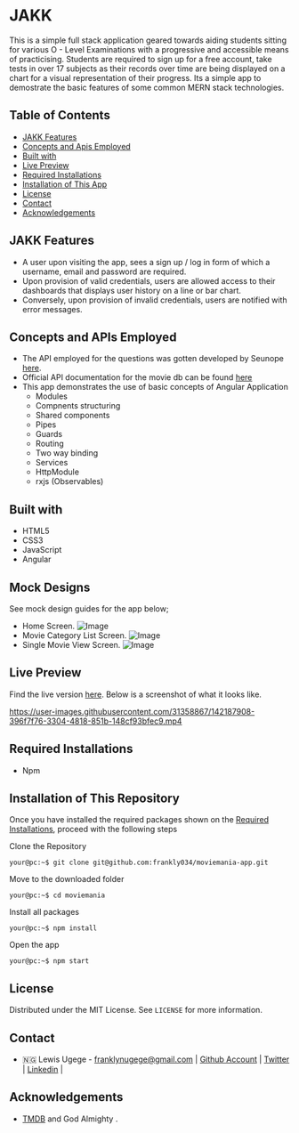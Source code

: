 # JAKK

This is a simple full stack application geared towards aiding students sitting for various O - Level Examinations with a progressive and accessible means of practicising. Students are required to sign up for a free account, take tests in over 17 subjects as their records over time are being displayed on a chart for a visual representation of their progress. Its a simple app to demostrate the basic features of some common MERN stack technologies.
## Table of Contents

- [JAKK Features](#movie-features)
- [Concepts and Apis Employed](#concepts-and-apis-employed)
- [Built with](#built-with)
- [Live Preview](#live-preview)
- [Required Installations](#required-installations)
- [Installation of This App](#instalation)
- [License](#license)
- [Contact](#contact)
- [Acknowledgements](#acknowledgements)

<!-- JAKK features -->

## JAKK Features

- A user upon visiting the app, sees a sign up / log in form of which a username, email and password are required.
- Upon provision of valid credentials, users are allowed access to their dashboards that displays user history on a line or bar chart.
- Conversely, upon provision of invalid credentials, users are notified with error messages.

<!-- concepts and apis employed -->

## Concepts and APIs Employed

- The API employed for the questions was gotten developed by Seunope [here]([https://github.com/Seunope]).
- Official API documentation for the movie db can be found [here](https://developers.themoviedb.org/3)
- This app demonstrates the use of basic concepts of Angular Application 
  - Modules
  - Compnents structuring 
  - Shared components
  - Pipes
  - Guards
  - Routing
  - Two way binding 
  - Services 
  - HttpModule
  - rxjs (Observables)

<!-- BUILT wITH -->

## Built with

- HTML5
- CSS3
- JavaScript
- Angular

<!-- MOCK DESIGNS -->

## Mock Designs

See mock design guides for the app below;

- Home Screen.
![Image](/src/assets/mocks/home-screen.png)
- Movie Category List Screen.
![Image](/src/assets/mocks/category-screen.png)
- Single Movie View Screen.
![Image](/src/assets/mocks/single-view-screen.png)

<!-- LIVE PREVIEW -->

## Live Preview

Find the live version [here](https://moviemania-app.netlify.app/).
Below is a screenshot of what it looks like.

https://user-images.githubusercontent.com/31358867/142187908-396f7f76-3304-4818-851b-148cf93bfec9.mp4


<!-- REQUIRED INSTALLATION -->

## Required Installations

- Npm

<!-- INSTALLATION -->

## Installation of This Repository

Once you have installed the required packages shown on the [Required Installations](#required-installations), proceed with the following steps

Clone the Repository

```Shell
your@pc:~$ git clone git@github.com:frankly034/moviemania-app.git
```

Move to the downloaded folder

```Shell
your@pc:~$ cd moviemania
```

Install all packages

```Shell
your@pc:~$ npm install
```

Open the app

```Shell
your@pc:~$ npm start
```

## License

Distributed under the MIT License. See `LICENSE` for more information.

<!-- CONTACT -->

## Contact

- 🇳🇬 Lewis Ugege - franklynugege@gmail.com | [Github Account](https://github.com/frankly034) | [Twitter](https://twitter.com/@wizlulu) | [Linkedin](https://linkedin.com/in/lewis-ugege) | 

## Acknowledgements

- <a href="https://www.themoviedb.org/"> TMDB</a> and God Almighty .
